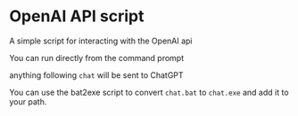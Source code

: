 # OpenAI API script

A simple script for interacting with the OpenAI api

You can run directly from the command prompt

anything following `chat` will be sent to ChatGPT

You can use the bat2exe script to convert `chat.bat` to `chat.exe` and add it to your path.